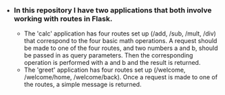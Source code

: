 - ### In this repository I have two applications that both involve working with routes in Flask.
  - The 'calc' application has four routes set up (/add, /sub, /mult, /div) that correspond to the four basic math operations. A request should be made to one of the
  four routes, and two numbers a and b, should be passed in as query parameters. Then the corresponding operation is performed with a and b and the result is
  returned.
  - The 'greet' application has four routes set up (/welcome, /welcome/home, /welcome/back). Once a request is made to one of the routes, a simple message is returned.

